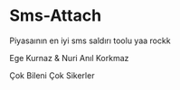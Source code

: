 # Sms-Attach

Piyasaının en iyi sms saldırı toolu yaa rockk


Ege Kurnaz & Nuri Anıl Korkmaz

Çok Bileni Çok Sikerler
